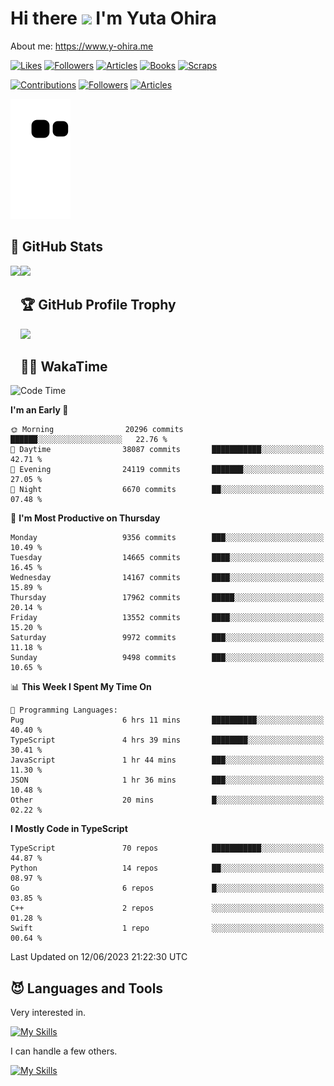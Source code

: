 # Hi there <img width="35" src="https://user-images.githubusercontent.com/50891407/148686885-0fefeb76-4cf6-473a-9e3e-889ce5513450.gif" /> I'm Yuta Ohira

About me: https://www.y-ohira.me

[![Likes](https://badgen.org/img/zenn/alesion/likes?style=for-the-badge)](https://zenn.dev/alesion)
[![Followers](https://badgen.org/img/zenn/alesion/followers?style=for-the-badge)](https://zenn.dev/alesion)
[![Articles](https://badgen.org/img/zenn/alesion/articles?style=for-the-badge)](https://zenn.dev/alesion)
[![Books](https://badgen.org/img/zenn/alesion/books?style=for-the-badge)](https://zenn.dev/alesion?tab=books)
[![Scraps](https://badgen.org/img/zenn/alesion/scraps?style=for-the-badge)](https://zenn.dev/alesion?tab=scraps)

[![Contributions](https://badgen.org/img/qiita/alesion30/contributions?style=for-the-badge)](https://qiita.com/alesion30)
[![Followers](https://badgen.org/img/qiita/alesion30/followers?style=for-the-badge)](https://qiita.com/alesion30)
[![Articles](https://badgen.org/img/qiita/alesion30/articles?style=for-the-badge)](https://qiita.com/alesion30)

<!-- <p align="left"> -->
  <!-- GitHub -->
<!--   <a href="https://github.com/alesion30/alesion30/">
    <img src="https://komarev.com/ghpvc/?username=alesion30" alt="alesion30" />
  </a>
  <a href="https://github.com/alesion30">
    <img height="20" src="https://img.shields.io/github/followers/alesion30?label=follow&logo=github&style=flat" />
  </a> -->
  <!-- Zenn -->
<!--   <a href="https://zenn.dev/alesion">
    <img src="https://zenn.badge.nikaera.com/s/alesion/likes?style=flat" alt="alesion likes" />
  </a>
  <a href="https://zenn.dev/alesion/articles">
    <img src="https://zenn.badge.nikaera.com/s/alesion/articles?style=flat" alt="alesion articles" />
  </a>
  <a href="https://zenn.dev/alesion/followers">
    <img src="https://zenn.badge.nikaera.com/s/alesion/followers?style=flat" alt="alesion followers" />
  </a>
  <a href="https://zenn.dev/alesion/books">
    <img src="https://zenn.badge.nikaera.com/s/alesion/books?style=flat" alt="alesion books" />
  </a>
  <a href="https://zenn.dev/alesion/scraps">
    <img src="https://zenn.badge.nikaera.com/s/alesion/scraps?style=flat" alt="alesion scraps" />
  </a> -->
  <!-- qiita -->
<!--   <a href="http://qiita.com/Alesion30">
    <img height="20" src="https://qiita-badge.apiapi.app/s/Alesion30/posts.svg" />
  </a>
    <img height="20" src="https://qiita-badge.apiapi.app/s/Alesion30/contributions.svg" />
  </a> -->
<!-- </p> -->


<!-- ## 🐍 Contribution -->

<img src="https://github.com/Alesion30/Alesion30/blob/output/github-contribution-grid-snake.svg" alt="GitHub Snake dark" />


## 💎 GitHub Stats

<div>
  <img height="170" align="left" src="https://github-readme-stats.vercel.app/api?username=Alesion30&count_private=true&show_icons=true&title_color=81A1C1&text_color=ECEFF4&bg_color=2E3440&icon_color=D8DEE9&border_radius=10" />
  <img height="170" src="https://github-readme-stats.vercel.app/api/top-langs/?username=Alesion30&langs_count=8&layout=compact&title_color=81A1C1&text_color=ECEFF4&bg_color=2E3440&icon_color=D8DEE9&border_radius=10" />
</div>


## 🏆 GitHub Profile Trophy

<img width="800" src="https://github-profile-trophy.vercel.app/?username=Alesion30&theme=nord&no-frame=true"/>


## 🧑‍💻 WakaTime

<!--START_SECTION:waka-->
![Code Time](http://img.shields.io/badge/Code%20Time-2%2C094%20hrs%2020%20mins-blue)

**I'm an Early 🐤** 

```text
🌞 Morning                20296 commits       ██████░░░░░░░░░░░░░░░░░░░   22.76 % 
🌆 Daytime                38087 commits       ███████████░░░░░░░░░░░░░░   42.71 % 
🌃 Evening                24119 commits       ███████░░░░░░░░░░░░░░░░░░   27.05 % 
🌙 Night                  6670 commits        ██░░░░░░░░░░░░░░░░░░░░░░░   07.48 % 
```
📅 **I'm Most Productive on Thursday** 

```text
Monday                   9356 commits        ███░░░░░░░░░░░░░░░░░░░░░░   10.49 % 
Tuesday                  14665 commits       ████░░░░░░░░░░░░░░░░░░░░░   16.45 % 
Wednesday                14167 commits       ████░░░░░░░░░░░░░░░░░░░░░   15.89 % 
Thursday                 17962 commits       █████░░░░░░░░░░░░░░░░░░░░   20.14 % 
Friday                   13552 commits       ████░░░░░░░░░░░░░░░░░░░░░   15.20 % 
Saturday                 9972 commits        ███░░░░░░░░░░░░░░░░░░░░░░   11.18 % 
Sunday                   9498 commits        ███░░░░░░░░░░░░░░░░░░░░░░   10.65 % 
```


📊 **This Week I Spent My Time On** 

```text
💬 Programming Languages: 
Pug                      6 hrs 11 mins       ██████████░░░░░░░░░░░░░░░   40.40 % 
TypeScript               4 hrs 39 mins       ████████░░░░░░░░░░░░░░░░░   30.41 % 
JavaScript               1 hr 44 mins        ███░░░░░░░░░░░░░░░░░░░░░░   11.30 % 
JSON                     1 hr 36 mins        ███░░░░░░░░░░░░░░░░░░░░░░   10.48 % 
Other                    20 mins             █░░░░░░░░░░░░░░░░░░░░░░░░   02.22 % 
```

**I Mostly Code in TypeScript** 

```text
TypeScript               70 repos            ███████████░░░░░░░░░░░░░░   44.87 % 
Python                   14 repos            ██░░░░░░░░░░░░░░░░░░░░░░░   08.97 % 
Go                       6 repos             █░░░░░░░░░░░░░░░░░░░░░░░░   03.85 % 
C++                      2 repos             ░░░░░░░░░░░░░░░░░░░░░░░░░   01.28 % 
Swift                    1 repo              ░░░░░░░░░░░░░░░░░░░░░░░░░   00.64 % 
```




 Last Updated on 12/06/2023 21:22:30 UTC
<!--END_SECTION:waka-->


## 😈 Languages and Tools

Very interested in.

[![My Skills](https://skillicons.dev/icons?i=react,nextjs,typescript,flutter,firebase)](https://skillicons.dev)

I can handle a few others.

[![My Skills](https://skillicons.dev/icons?i=javascript,vue,nuxt,redux,electron,express,nodejs,deno,dart,python,flask,php,laravel,wordpress,go,rust,html,css,sass,tailwind,bootstrap,webpack,supabase,aws,dynamodb,mysql,figma,xd,vscode,latex)](https://skillicons.dev)

